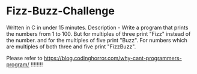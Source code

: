 # Fizz-Buzz-Challenge
Written in C in under 15 minutes.
Description - Write a program that prints the numbers from 1 to 100. 
But for multiples of three print "Fizz" instead of the number. 
and for the multiples of five print "Buzz". 
For numbers which are multiples of both three and five print "FizzBuzz".

Please refer to https://blog.codinghorror.com/why-cant-programmers-program/   !!!!!!!!
